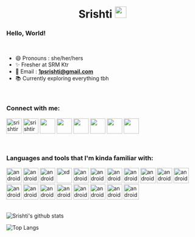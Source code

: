 <h1 align="center">Srishti <img src="https://img.icons8.com/color/2x/instagram-verification-badge.png" height="30" width="30">
</h1>

### Hello, World!

<br>

- :smile: Pronouns : she/her/hers
- :sparkles: Fresher at SRM Ktr
- :e-mail: Email : **1psrishti@gmail.com** 
- :books: Currently exploring everything tbh

<br>

### Connect with me:

<p  align="left">

<a  href="https://linkedin.com/in/srishtirawat2002"  target="blank">
<img  align="center"  src="https://img.icons8.com/doodle/2x/linkedin.png"  alt="srishtirawat2002"  height="40"  width="40"  /></a>
<a  href="https://www.instagram.com/_srishtayyy_"  target="blank">
<img  align="center"  src="https://img.icons8.com/dusk/2x/instagram-new.png"  alt="srishtirawat2002"  height="40"  width="40"  /></a>
<a  href="https://linkedin.com/in/srishtirawat2002"  target="blank">
<img  align="center"  src="https://img.icons8.com/doodle/2x/twitter.png"  height="40"  width="40"  /></a>
<a  href="https://linkedin.com/in/srishtirawat2002"  target="blank">
<img  align="center"  src="https://img.icons8.com/doodle/2x/gmail.png"  height="40"  width="40"  /></a>
<a  href="https://linkedin.com/in/srishtirawat2002"  target="blank">
<img  align="center"  src="https://img.icons8.com/doodle/2x/quora--v1.png"  height="40"  width="40"  /></a>
<a  href="https://linkedin.com/in/srishtirawat2002"  target="blank">
<img  align="center"  src="https://img.icons8.com/doodle/2x/dribbble-old-logo.png"  height="40"  width="40"  /></a>
<a  href="https://linkedin.com/in/srishtirawat2002"  target="blank">
<img  align="center"  src="https://img.icons8.com/doodle/2x/behance--v1.png"  height="40"  width="40"  /></a>
<a  href="https://linkedin.com/in/srishtirawat2002"  target="blank">
<img  align="center"  src="https://img.icons8.com/color/2x/codepen.png"  height="40"  width="40"  /></a>

</p>

<br>

### Languages and tools that I'm kinda familiar with:

<p  align="left">

<img src="https://img.icons8.com/plasticine/2x/android-os.png"  alt="android"  width="40"  height="40"/>    
<img src="https://img.icons8.com/plasticine/2x/visual-studio-code-2019.png"  alt="android"  width="40"  height="40"/>    
<img src="https://img.icons8.com/color/2x/blender-3d.png"  alt="android"  width="40"  height="40"/>    
<img  src="https://img.icons8.com/color/2x/fa314a/django.png"  alt="xd"  width="40"  height="40"/> 
<img src="https://www.vectorlogo.zone/logos/figma/figma-icon.svg"  alt="android"  width="40"  height="40"/>    
<img src="https://img.icons8.com/dusk/2x/dribbble.png"  alt="android"  width="40"  height="40"/>    
<img src="https://img.icons8.com/color/2x/adobe-xd.png"  alt="android"  width="40"  height="40"/>    
<img src="https://img.icons8.com/color/2x/firebase.png"  alt="android"  width="40"  height="40"/>    
<img src="https://img.icons8.com/color/2x/git.png"  alt="android"  width="40"  height="40"/>    
<img src="https://img.icons8.com/fluent/2x/github.png"  alt="android"  width="40"  height="40"/>
<img src="https://img.icons8.com/color/2x/html-5.png"  alt="android"  width="40"  height="40"/>
<img src="https://img.icons8.com/color/2x/css3.png"  alt="android"  width="40"  height="40"/>    
<img src="https://img.icons8.com/color/2x/javascript-logo-1.png"  alt="android"  width="40"  height="40"/>    
<img src="https://img.icons8.com/color/2x/java-coffee-cup-logo.png"  alt="android"  width="40"  height="40"/>    
<img src="https://img.icons8.com/color/2x/kotlin.png"  alt="android"  width="40"  height="40"/>    
<img src="https://devicons.github.io/devicon/devicon.git/icons/mysql/mysql-original-wordmark.svg"  alt="android"  width="40"  height="40"/>    
<img src="https://img.icons8.com/color/2x/python.png"  alt="android"  width="40"  height="40"/>    
<img src="https://img.icons8.com/fluent/2x/unity.png"  alt="android"  width="40"  height="40"/>    
<img src="https://img.icons8.com/color/2x/stackoverflow.png"  alt="android"  width="40"  height="40"/>    


<br>
<br>

![Srishti's github stats](https://github-readme-stats.vercel.app/api?username=1psrishti&show_icons=true&theme=dracula)

![Top Langs](https://github-readme-stats.vercel.app/api/top-langs/?username=1psrishti&show_icons=true&theme=dracula&layout=compact)
